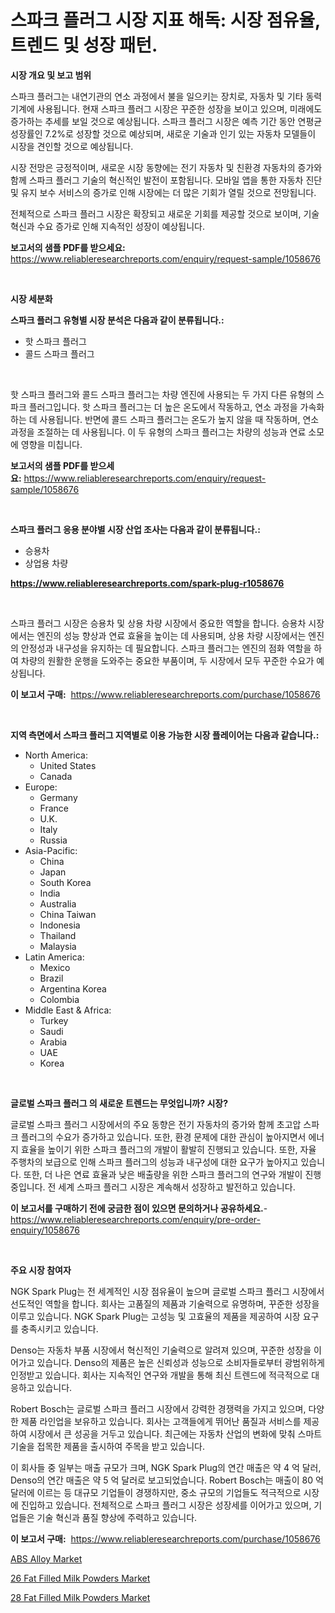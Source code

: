 <p><h1>스파크 플러그 시장 지표 해독: 시장 점유율, 트렌드 및 성장 패턴.</h1></p><p><strong>시장 개요 및 보고 범위</strong></p>
<p><p>스파크 플러그는 내연기관의 연소 과정에서 불을 일으키는 장치로, 자동차 및 기타 동력 기계에 사용됩니다. 현재 스파크 플러그 시장은 꾸준한 성장을 보이고 있으며, 미래에도 증가하는 추세를 보일 것으로 예상됩니다. 스파크 플러그 시장은 예측 기간 동안 연평균 성장률인 7.2%로 성장할 것으로 예상되며, 새로운 기술과 인기 있는 자동차 모델들이 시장을 견인할 것으로 예상됩니다.</p><p>시장 전망은 긍정적이며, 새로운 시장 동향에는 전기 자동차 및 친환경 자동차의 증가와 함께 스파크 플러그 기술의 혁신적인 발전이 포함됩니다. 모바일 앱을 통한 자동차 진단 및 유지 보수 서비스의 증가로 인해 시장에는 더 많은 기회가 열릴 것으로 전망됩니다.</p><p>전체적으로 스파크 플러그 시장은 확장되고 새로운 기회를 제공할 것으로 보이며, 기술 혁신과 수요 증가로 인해 지속적인 성장이 예상됩니다.</p></p>
<p><strong>보고서의 샘플 PDF를 받으세요:</strong> <a href="https://www.reliableresearchreports.com/enquiry/request-sample/1058676">https://www.reliableresearchreports.com/enquiry/request-sample/1058676</a></p>
<p>&nbsp;</p>
<p><strong>시장 세분화</strong></p>
<p><strong>스파크 플러그 유형별 시장 분석은 다음과 같이 분류됩니다.:</strong></p>
<p><ul><li>핫 스파크 플러그</li><li>콜드 스파크 플러그</li></ul></p>
<p>&nbsp;</p>
<p><p>핫 스파크 플러그와 콜드 스파크 플러그는 차량 엔진에 사용되는 두 가지 다른 유형의 스파크 플러그입니다. 핫 스파크 플러그는 더 높은 온도에서 작동하고, 연소 과정을 가속화하는 데 사용됩니다. 반면에 콜드 스파크 플러그는 온도가 높지 않을 때 작동하며, 연소 과정을 조절하는 데 사용됩니다. 이 두 유형의 스파크 플러그는 차량의 성능과 연료 소모에 영향을 미칩니다.</p></p>
<p><strong>보고서의 샘플 PDF를 받으세요:</strong>&nbsp;<a href="https://www.reliableresearchreports.com/enquiry/request-sample/1058676">https://www.reliableresearchreports.com/enquiry/request-sample/1058676</a></p>
<p>&nbsp;</p>
<p><strong> 스파크 플러그 응용 분야별 시장 산업 조사는 다음과 같이 분류됩니다.:</strong></p>
<p><ul><li>승용차</li><li>상업용 차량</li></ul></p>
<p><strong><a href="https://www.reliableresearchreports.com/spark-plug-r1058676">https://www.reliableresearchreports.com/spark-plug-r1058676</a></strong></p>
<p>&nbsp;</p>
<p><p>스파크 플러그 시장은 승용차 및 상용 차량 시장에서 중요한 역할을 합니다. 승용차 시장에서는 엔진의 성능 향상과 연료 효율을 높이는 데 사용되며, 상용 차량 시장에서는 엔진의 안정성과 내구성을 유지하는 데 필요합니다. 스파크 플러그는 엔진의 점화 역할을 하여 차량의 원활한 운행을 도와주는 중요한 부품이며, 두 시장에서 모두 꾸준한 수요가 예상됩니다.</p></p>
<p><strong>이 보고서 구매:</strong>&nbsp; <a href="https://www.reliableresearchreports.com/purchase/1058676">https://www.reliableresearchreports.com/purchase/1058676</a></p>
<p>&nbsp;</p>
<p><strong>지역 측면에서 스파크 플러그 지역별로 이용 가능한 시장 플레이어는 다음과 같습니다.:</strong></p>
<p><ul>
    <li>
        North America:
        <ul>
            <li>United States</li>
            <li>Canada</li>
        </ul>
    </li>
    <li>
        Europe:
        <ul>
            <li>Germany</li>
            <li>France</li>
            <li>U.K.</li>
            <li>Italy</li>
            <li>Russia</li>
        </ul>
    </li>
    <li>
        Asia-Pacific:
        <ul>
            <li>China</li>
            <li>Japan</li>
            <li>South Korea</li>
            <li>India</li>
            <li>Australia</li>
            <li>China Taiwan</li>
            <li>Indonesia</li>
            <li>Thailand</li>
            <li>Malaysia</li>
        </ul>
    </li>
    <li>
        Latin America:
        <ul>
            <li>Mexico</li>
            <li>Brazil</li>
            <li>Argentina Korea</li>
            <li>Colombia</li>
        </ul>
    </li>
    <li>
        Middle East & Africa:
        <ul>
            <li>Turkey</li>
            <li>Saudi</li>
            <li>Arabia</li>
            <li>UAE</li>
            <li>Korea</li>
        </ul>
    </li>
    </ul></p>
<p>&nbsp;</p>
<p><strong>글로벌 스파크 플러그 의 새로운 트렌드는 무엇입니까? 시장?</strong></p>
<p><p>글로벌 스파크 플러그 시장에서의 주요 동향은 전기 자동차의 증가와 함께 초고압 스파크 플러그의 수요가 증가하고 있습니다. 또한, 환경 문제에 대한 관심이 높아지면서 에너지 효율을 높이기 위한 스파크 플러그의 개발이 활발히 진행되고 있습니다. 또한, 자율 주행차의 보급으로 인해 스파크 플러그의 성능과 내구성에 대한 요구가 높아지고 있습니다. 또한, 더 나은 연료 효율과 낮은 배출량을 위한 스파크 플러그의 연구와 개발이 진행 중입니다. 전 세계 스파크 플러그 시장은 계속해서 성장하고 발전하고 있습니다.</p></p>
<p><strong>이 보고서를 구매하기 전에 궁금한 점이 있으면 문의하거나 공유하세요.</strong>- <a href="https://www.reliableresearchreports.com/enquiry/pre-order-enquiry/1058676">https://www.reliableresearchreports.com/enquiry/pre-order-enquiry/1058676</a></p>
<p>&nbsp;</p>
<p><strong>주요 시장 참여자</strong></p>
<p><p>NGK Spark Plug는 전 세계적인 시장 점유율이 높으며 글로벌 스파크 플러그 시장에서 선도적인 역할을 합니다. 회사는 고품질의 제품과 기술력으로 유명하며, 꾸준한 성장을 이루고 있습니다. NGK Spark Plug는 고성능 및 고효율의 제품을 제공하여 시장 요구를 충족시키고 있습니다.</p><p>Denso는 자동차 부품 시장에서 혁신적인 기술력으로 알려져 있으며, 꾸준한 성장을 이어가고 있습니다. Denso의 제품은 높은 신뢰성과 성능으로 소비자들로부터 광범위하게 인정받고 있습니다. 회사는 지속적인 연구와 개발을 통해 최신 트렌드에 적극적으로 대응하고 있습니다.</p><p>Robert Bosch는 글로벌 스파크 플러그 시장에서 강력한 경쟁력을 가지고 있으며, 다양한 제품 라인업을 보유하고 있습니다. 회사는 고객들에게 뛰어난 품질과 서비스를 제공하여 시장에서 큰 성공을 거두고 있습니다. 최근에는 자동차 산업의 변화에 맞춰 스마트 기술을 접목한 제품을 출시하여 주목을 받고 있습니다.</p><p>이 회사들 중 일부는 매출 규모가 크며, NGK Spark Plug의 연간 매출은 약 4 억 달러, Denso의 연간 매출은 약 5 억 달러로 보고되었습니다. Robert Bosch는 매출이 80 억 달러에 이르는 등 대규모 기업들이 경쟁하지만, 중소 규모의 기업들도 적극적으로 시장에 진입하고 있습니다. 전체적으로 스파크 플러그 시장은 성장세를 이어가고 있으며, 기업들은 기술 혁신과 품질 향상에 주력하고 있습니다.</p></p>
<p><strong>이 보고서 구매:</strong>&nbsp;&nbsp;<a href="https://www.reliableresearchreports.com/purchase/1058676">https://www.reliableresearchreports.com/purchase/1058676</a></p>
<p><p><a href="https://unruly-ladybug-44b.notion.site/ABS-Alloy-Market-Analysis-Examines-its-Scope-on-Growth-Opportunities-and-Forecasted-Trends-Spanning-219874670a904153b4c689a3181cb11b">ABS Alloy Market</a></p><p><a href="https://github.com/pgtimber/Market-Research-Report-List-2/blob/main/26-fat-filled-milk-powders-market.md">26 Fat Filled Milk Powders Market</a></p><p><a href="https://github.com/lataunyatinikmelvin59ilbd0dv/Market-Research-Report-List-2/blob/main/28-fat-filled-milk-powders-market.md">28 Fat Filled Milk Powders Market</a></p></p>